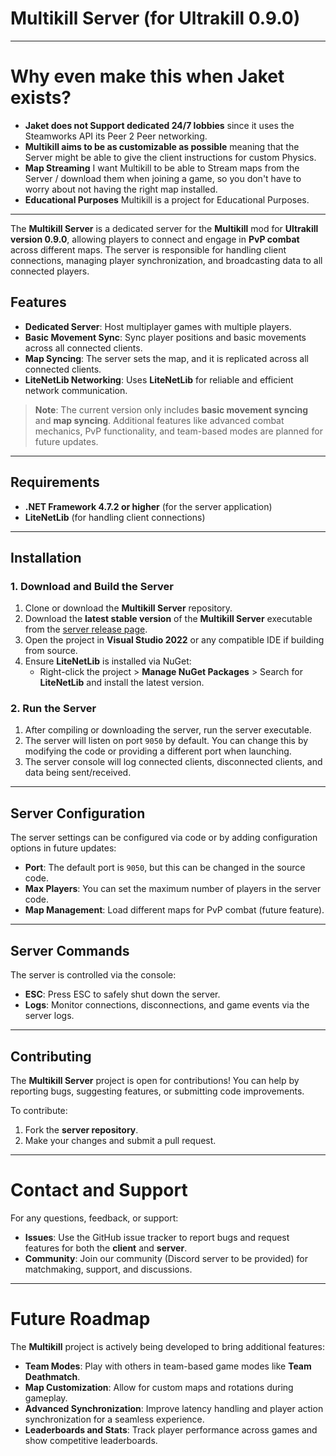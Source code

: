 # Multikill Server (for Ultrakill 0.9.0)

---

# Why even make this when Jaket exists?
- **Jaket does not Support dedicated 24/7 lobbies** since it uses the Steamworks API its Peer 2 Peer networking.
- **Multikill aims to be as customizable as possible** meaning that the Server might be able to give the client instructions for custom Physics.
- **Map Streaming** I want Multikill to be able to Stream maps from the Server / download them when joining a game, so you don't have to worry about not having the right map installed.
- **Educational Purposes** Multikill is a project for Educational Purposes.

---
The **Multikill Server** is a dedicated server for the **Multikill** mod for **Ultrakill version 0.9.0**, allowing players to connect and engage in **PvP combat** across different maps. The server is responsible for handling client connections, managing player synchronization, and broadcasting data to all connected players.

## Features
- **Dedicated Server**: Host multiplayer games with multiple players.
- **Basic Movement Sync**: Sync player positions and basic movements across all connected clients.
- **Map Syncing**: The server sets the map, and it is replicated across all connected clients.
- **LiteNetLib Networking**: Uses **LiteNetLib** for reliable and efficient network communication.

> **Note**: The current version only includes **basic movement syncing** and **map syncing**. Additional features like advanced combat mechanics, PvP functionality, and team-based modes are planned for future updates.

---

## Requirements
- **.NET Framework 4.7.2 or higher** (for the server application)
- **LiteNetLib** (for handling client connections)

---

## Installation

### 1. Download and Build the Server
1. Clone or download the **Multikill Server** repository.
2. Download the **latest stable version** of the **Multikill Server** executable from the [server release page](https://github.com/ApfelTeeSaft/Multikill-Server/releases).
3. Open the project in **Visual Studio 2022** or any compatible IDE if building from source.
4. Ensure **LiteNetLib** is installed via NuGet:
   - Right-click the project > **Manage NuGet Packages** > Search for **LiteNetLib** and install the latest version.

### 2. Run the Server
1. After compiling or downloading the server, run the server executable.
2. The server will listen on port `9050` by default. You can change this by modifying the code or providing a different port when launching.
3. The server console will log connected clients, disconnected clients, and data being sent/received.

---

## Server Configuration

The server settings can be configured via code or by adding configuration options in future updates:
- **Port**: The default port is `9050`, but this can be changed in the source code.
- **Max Players**: You can set the maximum number of players in the server code.
- **Map Management**: Load different maps for PvP combat (future feature).

---

## Server Commands

The server is controlled via the console:
- **ESC**: Press ESC to safely shut down the server.
- **Logs**: Monitor connections, disconnections, and game events via the server logs.

---

## Contributing
The **Multikill Server** project is open for contributions! You can help by reporting bugs, suggesting features, or submitting code improvements.

To contribute:
1. Fork the **server repository**.
2. Make your changes and submit a pull request.

---


# Contact and Support

For any questions, feedback, or support:
- **Issues**: Use the GitHub issue tracker to report bugs and request features for both the **client** and **server**.
- **Community**: Join our community (Discord server to be provided) for matchmaking, support, and discussions.

---

# Future Roadmap

The **Multikill** project is actively being developed to bring additional features:
- **Team Modes**: Play with others in team-based game modes like **Team Deathmatch**.
- **Map Customization**: Allow for custom maps and rotations during gameplay.
- **Advanced Synchronization**: Improve latency handling and player action synchronization for a seamless experience.
- **Leaderboards and Stats**: Track player performance across games and show competitive leaderboards.
